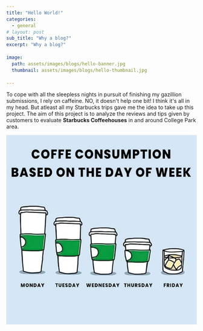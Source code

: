 ```yaml
---
title: "Hello World!"
categories:
  - general
# layout: post
sub_title: "Why a blog?"
excerpt: "Why a blog?"

image: 
  path: assets/images/blogs/hello-banner.jpg
  thumbnail: assets/images/blogs/hello-thumbnail.jpg

---
```

To cope with all the sleepless nights in pursuit of finishing my gazillion submissions, I rely on caffeine. 
NO, it doesn't help one bit! I think it's all in my head. But atleast all my Starbucks trips gave me the idea to take up this project. The aim of this project is to analyze the reviews and tips given by customers to evaluate __Starbucks Coffeehouses__ in and around College Park area.

![starbucks-image](/assets/images/projects/starbucks.jpg)